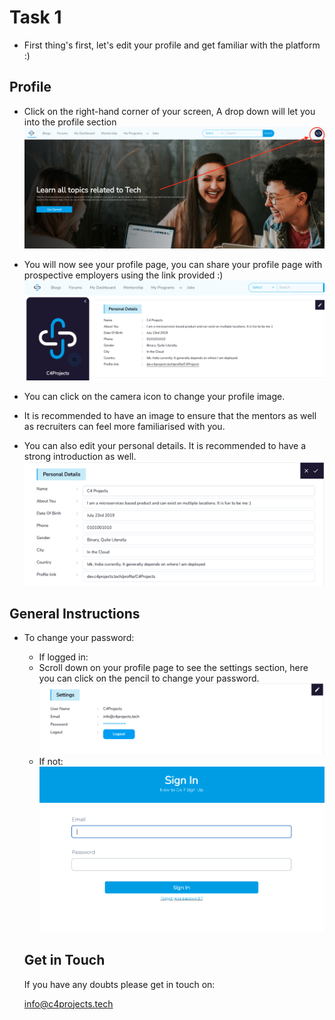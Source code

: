 # Task 1

- First thing's first, let's edit your profile and get familiar with the platform :)

## Profile
- Click on the right-hand corner of your screen, A drop down will let you into the profile section
![](../Resources/Task1/step1.png)

- You will now see your profile page, you can share your profile page with prospective employers using the link provided :)
![](../Resources/Task1/step2.png)

- You can click on the camera icon to change your profile image. 
- It is recommended to have an image to ensure that the mentors as well as recruiters can feel more familiarised with you.
- You can also edit your personal details. It is recommended to have a strong introduction as well.
![](../Resources/Task1/step3.png)


## General Instructions
- To change your password:
  - If logged in:
  - Scroll down on your profile page to see the settings section, here you can click on the pencil to change your password.
  ![](../Resources/Task1/pass1.png)
  - If not:
  ![](../Resources/Task1/pass2.png)
  
  
  ## Get in Touch
  If you have any doubts please get in touch on:
  
  info@c4projects.tech
